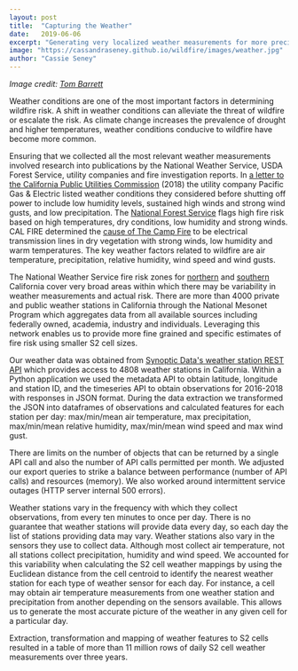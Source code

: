 ```yaml
---
layout: post
title:  "Capturing the Weather"
date:   2019-06-06
excerpt: "Generating very localized weather measurements for more precise wildfire risk estimates."
image: "https://cassandraseney.github.io/wildfire/images/weather.jpg"
author: "Cassie Seney"
---
```


_Image credit: [Tom Barrett](https://unsplash.com/photos/hgGplX3PFBg)_

Weather conditions are one of the most important factors in determining wildfire risk. A shift in weather conditions can alleviate the threat of wildfire or escalate the risk. As climate change increases the prevalence of drought and higher temperatures, weather conditions conducive to wildfire have become more common.

Ensuring that we collected all the most relevant weather measurements involved research into publications by the National Weather Service, USDA Forest Service, utility companies and fire investigation reports. In [a letter to the California Public Utilities Commission](https://www.cpuc.ca.gov/uploadedFiles/CPUCWebsite/Content/News_Room/NewsUpdates/2018/11-27-18%20PGE%20PSPS%20Report.pdf) (2018) the utility company Pacific Gas & Electric listed weather conditions they considered before shutting off power to include low humidity levels, sustained high winds and strong wind gusts, and low precipitation. The [National Forest Service](https://www.fs.usda.gov/detail/ltbmu/news-events/?cid=FSEPRD594171) flags high fire risk based on high temperatures, dry conditions, low humidity and strong winds. CAL FIRE determined the [cause of The Camp Fire](https://calfire.ca.gov/communications/downloads/newsreleases/2019/CampFire_Cause.pdf) to be electrical transmission lines in dry vegetation with strong winds, low humidity and warm temperatures. The key weather factors related to wildfire are air temperature, precipitation, relative humidity, wind speed and wind gusts.

The National Weather Service fire risk zones for [northern](https://www.weather.gov/source/pimar/FireZone/ca_n_firezone.jpg) and [southern](https://www.weather.gov/source/pimar/FireZone/ca_s_firezone.jpg) California cover very broad areas within which there may be variability in weather measurements and actual risk. There are more than 4000 private and public weather stations in California through the National Mesonet Program which aggregates data from all available sources including federally owned, academia, industry and individuals. Leveraging this network enables us to provide more fine grained and specific estimates of fire risk using smaller S2 cell sizes.

Our weather data was obtained from [Synoptic Data's weather station REST API](https://developers.synopticdata.com/mesonet/v2/stations/timeseries/) which provides access to 4808 weather stations in California. Within a Python application we used the metadata API to obtain latitude, longitude and station ID, and the timeseries API to obtain observations for 2016-2018 with responses in JSON format. During the data extraction we transformed the JSON into dataframes of observations and calculated features for each station per day: max/min/mean air temperature, max precipitation, max/min/mean relative humidity, max/min/mean wind speed and max wind gust.

There are limits on the number of objects that can be returned by a single API call and also the number of API calls permitted per month.  We adjusted our export queries to strike a balance between performance (number of API calls) and resources (memory). We also worked around intermittent service outages (HTTP server internal 500 errors).
 
Weather stations vary in the frequency with which they collect observations, from every ten minutes to once per day. There is no guarantee that weather stations will provide data every day, so each day the list of stations providing data may vary. Weather stations also vary in the sensors they use to collect data. Although most collect air temperature, not all stations collect precipitation, humidity and wind speed. We accounted for this variability when calculating the S2 cell weather mappings by using the Euclidean distance from the cell centroid to identify the nearest weather station for each type of weather sensor for each day. For instance, a cell may obtain air temperature measurements from one weather station and precipitation from another depending on the sensors available. This allows us to generate the most accurate picture of the weather in any given cell for a particular day.

Extraction, transformation and mapping of weather features to S2 cells resulted in a table of more than 11 million rows of daily S2 cell weather measurements over three years.
